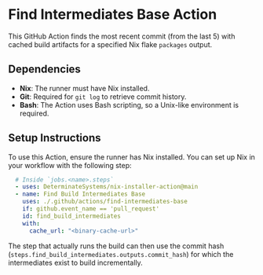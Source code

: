 # Find Intermediates Base Action

This GitHub Action finds the most recent commit (from the last 5) with cached build artifacts for a specified Nix flake `packages` output.

## Dependencies
- **Nix**: The runner must have Nix installed.
- **Git**: Required for `git log` to retrieve commit history.
- **Bash**: The Action uses Bash scripting, so a Unix-like environment is required.

## Setup Instructions
To use this Action, ensure the runner has Nix installed. You can set up Nix in your workflow with the following step:

```yaml
  # Inside `jobs.<name>.steps`
  - uses: DeterminateSystems/nix-installer-action@main
  - name: Find Build Intermediates Base
    uses: ./.github/actions/find-intermediates-base
    if: github.event_name == 'pull_request'
    id: find_build_intermediates
    with:
      cache_url: "<binary-cache-url>"
```

The step that actually runs the build can then use the commit hash (`steps.find_build_intermediates.outputs.commit_hash`) for which the intermediates exist to build incrementally.

